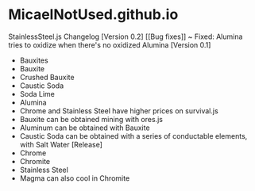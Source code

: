 # MicaelNotUsed.github.io
StainlessSteel.js Changelog
[Version 0.2]
[[Bug fixes]]
~ Fixed: Alumina tries to oxidize when there's no oxidized Alumina
[Version 0.1]
+  Bauxites
 + Bauxite
 + Crushed Bauxite
+ Caustic Soda
+ Soda Lime
+ Alumina
+ Chrome and Stainless Steel have higher prices on survival.js
+ Bauxite can be obtained mining with ores.js
+ Aluminum can be obtained with Bauxite
+ Caustic Soda can be obtained with a series of conductable elements, with Salt Water
[Release]
+ Chrome
+ Chromite
+ Stainless Steel
+ Magma can also cool in Chromite
